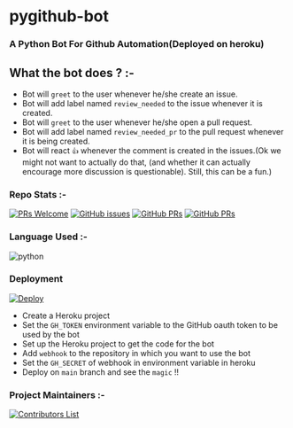 # pygithub-bot

### A Python Bot For Github Automation(Deployed on heroku)


## What the bot does ? :-

- Bot will `greet` to the user whenever he/she create an issue.
- Bot will add label named `review_needed` to the issue whenever it is created.
- Bot will `greet` to the user whenever he/she open a pull request.
- Bot will add label named `review_needed_pr` to the pull request whenever it is being created.
- Bot will react `👍` whenever the comment is created in the issues.(Ok we might not want to actually do that, (and whether it can actually encourage more discussion is questionable). Still, this can be a fun.)


### Repo Stats :-

[![PRs Welcome](https://img.shields.io/badge/PRs-welcome-green.svg?style=for-the-badge&color=blue)](.github/CONTRIBUTING.md)
[![GitHub issues](https://img.shields.io/github/issues/vasu-1/pygithub-bot?color=green&logo=github&style=for-the-badge)](https://github.com/vasu-1/pygithub-bot/issues)
[![GitHub PRs](https://img.shields.io/github/issues-pr/vasu-1/pygithub-bot?style=for-the-badge&logo=github)](https://github.com/vasu-1/pygithub-bot/pulls) [![GitHub PRs](https://img.shields.io/github/issues-pr-closed/vasu-1/pygithub-bot?style=for-the-badge&color=critical&logo=github)](https://github.com/vasu-1/pygithub-bot/pulls?q=is%3Apr+is%3Aclosed)


### Language Used :-

![python](https://img.shields.io/badge/python-v3.7-blue?style=for-the-badge&logo=python&logoColor=white)



### Deployment

[![Deploy](https://www.herokucdn.com/deploy/button.svg)](https://heroku.com/deploy?template=https://github.com/vasu-1/PyBot)

- Create a Heroku project
- Set the `GH_TOKEN` environment variable to the GitHub oauth token to be used by the bot
- Set up the Heroku project to get the code for the bot
- Add `webhook` to the repository in which you want to use the bot
- Set the `GH_SECRET` of webhook in environment variable in heroku
- Deploy on `main` branch and see the `magic` !!
 

### Project Maintainers :-

[![Contributors List](https://contrib.rocks/image?repo=vasu-1/pygithub-bot)](https://github.com/vasu-1/pygithub-bot/graphs/contributors)
